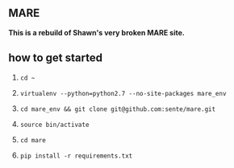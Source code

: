 MARE
----------


**This is a rebuild of Shawn's very broken MARE site.**

how to get started
------------------

1. ```cd ~```

2. ```virtualenv --python=python2.7 --no-site-packages mare_env```

3. ```cd mare_env && git clone git@github.com:sente/mare.git```

4. ```source bin/activate```

5. ```cd mare```

5. ```pip install -r requirements.txt```

